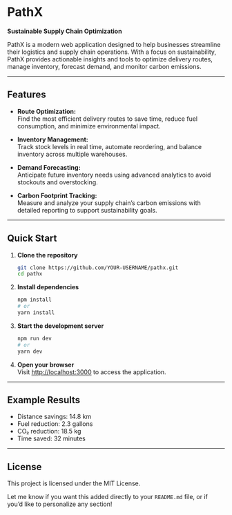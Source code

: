 # PathX

**Sustainable Supply Chain Optimization**

PathX is a modern web application designed to help businesses streamline their logistics and supply chain operations. With a focus on sustainability, PathX provides actionable insights and tools to optimize delivery routes, manage inventory, forecast demand, and monitor carbon emissions.

---

## Features

- **Route Optimization:**  
  Find the most efficient delivery routes to save time, reduce fuel consumption, and minimize environmental impact.

- **Inventory Management:**  
  Track stock levels in real time, automate reordering, and balance inventory across multiple warehouses.

- **Demand Forecasting:**  
  Anticipate future inventory needs using advanced analytics to avoid stockouts and overstocking.

- **Carbon Footprint Tracking:**  
  Measure and analyze your supply chain’s carbon emissions with detailed reporting to support sustainability goals.

---

## Quick Start

1. **Clone the repository**
   ```sh
   git clone https://github.com/YOUR-USERNAME/pathx.git
   cd pathx
   ```

2. **Install dependencies**
   ```sh
   npm install
   # or
   yarn install
   ```

3. **Start the development server**
   ```sh
   npm run dev
   # or
   yarn dev
   ```

4. **Open your browser**  
   Visit [http://localhost:3000](http://localhost:3000) to access the application.

---

## Example Results

- Distance savings: 14.8 km  
- Fuel reduction: 2.3 gallons  
- CO₂ reduction: 18.5 kg  
- Time saved: 32 minutes

---

## License

This project is licensed under the MIT License.



Let me know if you want this added directly to your `README.md` file, or if you’d like to personalize any section!
